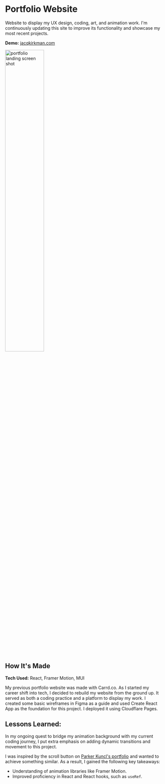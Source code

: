 # Portfolio Website

Website to display my UX design, coding, art, and animation work. I'm continuously updating this site to improve its functionality and showcase my most recent projects.

**Demo:** [jacqkirkman.com](https://jacqkirkman.com/)

<img src='https://github.com/jacqthedog/portfolio-site/assets/97759961/38ce624b-98ff-4bd9-889d-d1bf410eb831' alt='portfolio landing screen shot' width='50%' />

## How It's Made

**Tech Used:** React, Framer Motion, MUI 

My previous portfolio website was made with Carrd.co. As I started my career shift into tech, I decided to rebuild my website from the ground up. It served as both a coding practice and a platform to display my work. I created some basic wireframes in Figma as a guide and used Create React App as the foundation for this project. I deployed it using Cloudflare Pages.

## Lessons Learned:

In my ongoing quest to bridge my animation background with my current coding journey, I put extra emphasis on adding dynamic transitions and movement to this project. 

I was inspired by the scroll button on [Parker Kuncl's portfolio](https://www.parkerkuncl.com/) and wanted to achieve something similar. As a result, I gained the following key takeaways:

* Understanding of animation libraries like Framer Motion.
* Improved proficiency in React and React hooks, such as `useRef`.
